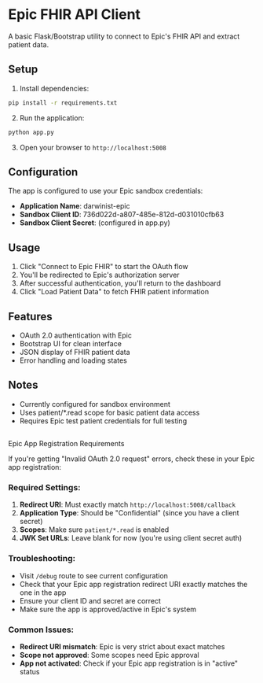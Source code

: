 # Epic FHIR API Client

A basic Flask/Bootstrap utility to connect to Epic's FHIR API and extract patient data.

## Setup

1. Install dependencies:
```bash
pip install -r requirements.txt
```

2. Run the application:
```bash
python app.py
```

3. Open your browser to `http://localhost:5008`

## Configuration

The app is configured to use your Epic sandbox credentials:
- **Application Name**: darwinist-epic
- **Sandbox Client ID**: 736d022d-a807-485e-812d-d031010cfb63
- **Sandbox Client Secret**: (configured in app.py)

## Usage

1. Click "Connect to Epic FHIR" to start the OAuth flow
2. You'll be redirected to Epic's authorization server
3. After successful authentication, you'll return to the dashboard
4. Click "Load Patient Data" to fetch FHIR patient information

## Features

- OAuth 2.0 authentication with Epic
- Bootstrap UI for clean interface
- JSON display of FHIR patient data
- Error handling and loading states

## Notes

- Currently configured for sandbox environment
- Uses patient/*.read scope for basic patient data access
- Requires Epic test patient credentials for full testing
## 
Epic App Registration Requirements

If you're getting "Invalid OAuth 2.0 request" errors, check these in your Epic app registration:

### Required Settings:
1. **Redirect URI**: Must exactly match `http://localhost:5008/callback`
2. **Application Type**: Should be "Confidential" (since you have a client secret)
3. **Scopes**: Make sure `patient/*.read` is enabled
4. **JWK Set URLs**: Leave blank for now (you're using client secret auth)

### Troubleshooting:
- Visit `/debug` route to see current configuration
- Check that your Epic app registration redirect URI exactly matches the one in the app
- Ensure your client ID and secret are correct
- Make sure the app is approved/active in Epic's system

### Common Issues:
- **Redirect URI mismatch**: Epic is very strict about exact matches
- **Scope not approved**: Some scopes need Epic approval
- **App not activated**: Check if your Epic app registration is in "active" status